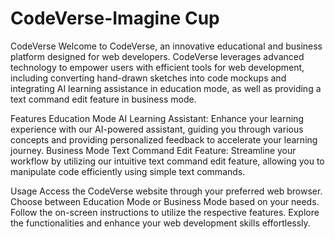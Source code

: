 # CodeVerse-Imagine Cup

CodeVerse
Welcome to CodeVerse, an innovative educational and business platform designed for web developers. CodeVerse leverages advanced technology to empower users with efficient tools for web development, including converting hand-drawn sketches into code mockups and integrating AI learning assistance in education mode, as well as providing a text command edit feature in business mode.

Features
Education Mode
AI Learning Assistant: Enhance your learning experience with our AI-powered assistant, guiding you through various concepts and providing personalized feedback to accelerate your learning journey.
Business Mode
Text Command Edit Feature: Streamline your workflow by utilizing our intuitive text command edit feature, allowing you to manipulate code efficiently using simple text commands.

Usage
Access the CodeVerse website through your preferred web browser.
Choose between Education Mode or Business Mode based on your needs.
Follow the on-screen instructions to utilize the respective features.
Explore the functionalities and enhance your web development skills effortlessly.
